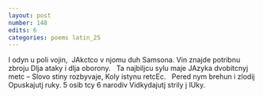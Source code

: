 ```yaml
---
layout: post
number: 148
edits: 6
categories: poems latin_25
---
```


I odyn u poli vojin, 
JAkctco v njomu duh Samsona.
Vin znajde potribnu zbroju
Dlja ataky i dlja oborony.
 
Ta najbiljcu sylu maje
JAzyka dvobitcnyj metc – 
Slovo stiny rozbyvaje,
Koly istynu retcEc.
 
Pered nym brehun i zlodij
Opuskajutj ruky.
5 osib tcy 6 narodiv
Vidkydajutj strily j lUky.
